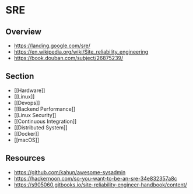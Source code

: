 # SRE


## Overview

- https://landing.google.com/sre/
- https://en.wikipedia.org/wiki/Site_reliability_engineering
- https://book.douban.com/subject/26875239/


## Section

- [[Hardware]]
- [[Linux]]
- [[Devops]]
- [[Backend Performance]]
- [[Linux Security]]
- [[Continuous Integration]]
- [[Distributed System]]
- [[Docker]]
- [[macOS]]


## Resources

- https://github.com/kahun/awesome-sysadmin
- https://hackernoon.com/so-you-want-to-be-an-sre-34e832357a8c
- https://s905060.gitbooks.io/site-reliability-engineer-handbook/content/
